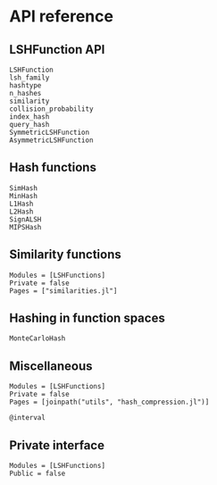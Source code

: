# API reference

## LSHFunction API

```@docs
LSHFunction
lsh_family
hashtype
n_hashes
similarity
collision_probability
index_hash
query_hash
SymmetricLSHFunction
AsymmetricLSHFunction
```

## Hash functions

```@docs
SimHash
MinHash
L1Hash
L2Hash
SignALSH
MIPSHash
```

## Similarity functions

```@autodocs
Modules = [LSHFunctions]
Private = false
Pages = ["similarities.jl"]
```

## Hashing in function spaces

```@docs
MonteCarloHash
```

## Miscellaneous

```@autodocs
Modules = [LSHFunctions]
Private = false
Pages = [joinpath("utils", "hash_compression.jl")]
```

```@docs
@interval
```

## Private interface

```@autodocs
Modules = [LSHFunctions]
Public = false
```
